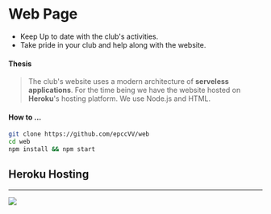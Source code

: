 # Web Page

* Keep Up to date with the club's activities.
* Take pride in your club and help along with the website.

#### Thesis

> The club's website uses a modern architecture of __serveless applications__. For the time being we have the website hosted on __Heroku__'s hosting platform. We use Node.js and HTML.

#### How to ...

```bash
git clone https://github.com/epccVV/web
cd web
npm install && npm start
```


## Heroku Hosting
---

<a href="https://safe-shore-28492.herokuapp.com/">
<img src="https://camo.githubusercontent.com/c0824806f5221ebb7d25e559568582dd39dd1170/68747470733a2f2f7777772e6865726f6b7563646e2e636f6d2f6465706c6f792f627574746f6e2e706e67"></a>
